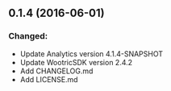 ## 0.1.4 (2016-06-01)

### Changed:

- Update Analytics version 4.1.4-SNAPSHOT
- Update WootricSDK version 2.4.2
- Add CHANGELOG.md
- Add LICENSE.md